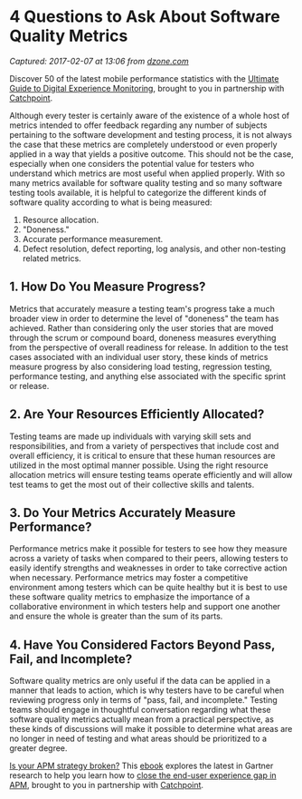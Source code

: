 # 4 Questions to Ask About Software Quality Metrics

_Captured: 2017-02-07 at 13:06 from [dzone.com](https://dzone.com/articles/software-quality-metrics-every-tester-needs-to-kno?oid=facebook&utm_content=buffera4733&utm_medium=social&utm_source=twitter.com&utm_campaign=buffer)_

Discover 50 of the latest mobile performance statistics with the [Ultimate Guide to Digital Experience Monitoring](https://dzone.com/go?i=180148&u=http%3A%2F%2Fpages.catchpoint.com%2FDigital-Experience-Monitoring-Ebook.html%3FLSD%3DREF-DZONE), brought to you in partnership with [Catchpoint](https://dzone.com/go?i=180148&u=http%3A%2F%2Fpages.catchpoint.com%2FDigital-Experience-Monitoring-Ebook.html%3FLSD%3DREF-DZONE).

Although every tester is certainly aware of the existence of a whole host of metrics intended to offer feedback regarding any number of subjects pertaining to the software development and testing process, it is not always the case that these metrics are completely understood or even properly applied in a way that yields a positive outcome. This should not be the case, especially when one considers the potential value for testers who understand which metrics are most useful when applied properly. With so many metrics available for software quality testing and so many software testing tools available, it is helpful to categorize the different kinds of software quality according to what is being measured:

  1. Resource allocation.
  2. "Doneness."
  3. Accurate performance measurement.
  4. Defect resolution, defect reporting, log analysis, and other non-testing related metrics.

## 1\. How Do You Measure Progress?

Metrics that accurately measure a testing team's progress take a much broader view in order to determine the level of "doneness" the team has achieved. Rather than considering only the user stories that are moved through the scrum or compound board, doneness measures everything from the perspective of overall readiness for release. In addition to the test cases associated with an individual user story, these kinds of metrics measure progress by also considering load testing, regression testing, performance testing, and anything else associated with the specific sprint or release.

## 2\. Are Your Resources Efficiently Allocated?

Testing teams are made up individuals with varying skill sets and responsibilities, and from a variety of perspectives that include cost and overall efficiency, it is critical to ensure that these human resources are utilized in the most optimal manner possible. Using the right resource allocation metrics will ensure testing teams operate efficiently and will allow test teams to get the most out of their collective skills and talents.

## 3\. Do Your Metrics Accurately Measure Performance?

Performance metrics make it possible for testers to see how they measure across a variety of tasks when compared to their peers, allowing testers to easily identify strengths and weaknesses in order to take corrective action when necessary. Performance metrics may foster a competitive environment among testers which can be quite healthy but it is best to use these software quality metrics to emphasize the importance of a collaborative environment in which testers help and support one another and ensure the whole is greater than the sum of its parts.

## 4\. Have You Considered Factors Beyond Pass, Fail, and Incomplete?

Software quality metrics are only useful if the data can be applied in a manner that leads to action, which is why testers have to be careful when reviewing progress only in terms of "pass, fail, and incomplete." Testing teams should engage in thoughtful conversation regarding what these software quality metrics actually mean from a practical perspective, as these kinds of discussions will make it possible to determine what areas are no longer in need of testing and what areas should be prioritized to a greater degree.

[Is your APM strategy broken?](https://dzone.com/go?i=180149&u=http%3A%2F%2Fpages.catchpoint.com%2FGartner.html%3FLSD%3DREF-DZONE) This [ebook](https://dzone.com/go?i=180149&u=http%3A%2F%2Fpages.catchpoint.com%2FGartner.html%3FLSD%3DREF-DZONE) explores the latest in Gartner research to help you learn how to [close the end-user experience gap in APM](https://dzone.com/go?i=180149&u=http%3A%2F%2Fpages.catchpoint.com%2FGartner.html%3FLSD%3DREF-DZONE), brought to you in partnership with [Catchpoint](https://dzone.com/go?i=180149&u=http%3A%2F%2Fpages.catchpoint.com%2FGartner.html%3FLSD%3DREF-DZONE).
